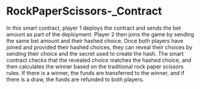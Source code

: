 # RockPaperScissors-_Contract
In this smart contract, player 1 deploys the contract and sends the bet amount as part of the deployment. Player 2 then joins the game by sending the same bet amount and their hashed choice. Once both players have joined and provided their hashed choices, they can reveal their choices by sending their choice and the secret used to create the hash. The smart contract checks that the revealed choice matches the hashed choice, and then calculates the winner based on the traditional rock paper scissors rules. If there is a winner, the funds are transferred to the winner, and if there is a draw, the funds are refunded to both players.
